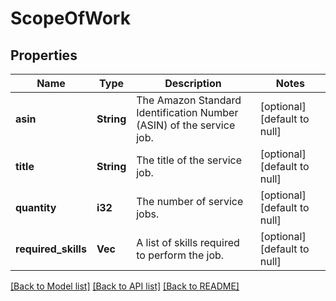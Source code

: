# ScopeOfWork

## Properties
Name | Type | Description | Notes
------------ | ------------- | ------------- | -------------
**asin** | **String** | The Amazon Standard Identification Number (ASIN) of the service job. | [optional] [default to null]
**title** | **String** | The title of the service job. | [optional] [default to null]
**quantity** | **i32** | The number of service jobs. | [optional] [default to null]
**required_skills** | **Vec<String>** | A list of skills required to perform the job. | [optional] [default to null]

[[Back to Model list]](../README.md#documentation-for-models) [[Back to API list]](../README.md#documentation-for-api-endpoints) [[Back to README]](../README.md)


